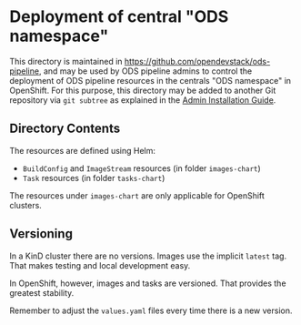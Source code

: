 # Deployment of central "ODS namespace"

This directory is maintained in https://github.com/opendevstack/ods-pipeline, and may be used by ODS pipeline admins to control the deployment of ODS pipeline resources in the centrals "ODS namespace" in OpenShift. For this purpose, this directory may be added to another Git repository via `git subtree` as explained in the [Admin Installation Guide](/docs/admin-installation.adoc).

## Directory Contents

The resources are defined using Helm:
* `BuildConfig` and `ImageStream` resources (in folder `images-chart`)
* `Task` resources (in folder `tasks-chart`)

The resources under `images-chart` are only applicable for OpenShift clusters.

## Versioning

In a KinD cluster there are no versions. Images use the implicit `latest` tag. That makes testing and local development easy.

In OpenShift, however, images and tasks are versioned. That provides the greatest stability.

Remember to adjust the `values.yaml` files every time there is a new version.
